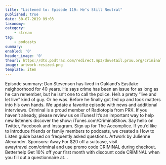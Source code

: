 ```yaml
---
title: "Listened to: Episode 119: He’s Still Neutral"
published: true
date: 30-07-2019 09:03
taxonomy:
category:
	- stream
tag:
	- podcasts
summary:
enabled: '0'
header_image: '0'
theurl: https://dts.podtrac.com/redirect.mp3/dovetail.prxu.org/criminal/09b32921-097d-4b4c-8174-e72a95229adb/Episode_119_He_s_Still_Neutral_Part_1.mp3
image: artwork-resized.png
template: item
---
```

 
Episode summary: Dan Stevenson has lived in Oakland’s Eastlake neighborhood for 40 years. He says crime has been an issue for as long as he can remember, but he isn’t one to call the police. He’s a pretty “live and let live” kind of guy. Or he was. Before he finally got fed up and took matters into his own hands. We update a favorite episode with news and additional interviews. Criminal is a proud member of Radiotopia from PRX. If you haven’t already, please review us on iTunes! It’s an important way to help new listeners discover the show: iTunes.com/CriminalShow. Say hello on Twitter, Facebook and Instagram. Sign up for The Accomplice. If you’d like to introduce friends or family members to podcasts, we created a How to Listen guide based on frequently asked questions. Artwork by Julienne Alexander. Sponsors: Away For $20 off a suitcase, visit awaytravel.com/criminal and use promo code CRIMINAL during checkout. Betterhelp Get 10% off your first month with discount code CRIMINAL when you fill out a questionnaire at…
